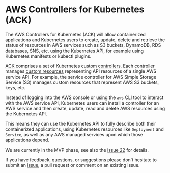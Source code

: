 # AWS Controllers for Kubernetes (ACK)

The AWS Controllers for Kubernetes (ACK) will allow containerized applications and Kubernetes users to create, update, delete and retrieve the status of resources in AWS services such as S3 buckets, DynamoDB, RDS databases, SNS, etc. using the Kubernetes API, for example using Kubernetes manifests or kubectl plugins.

[ACK](https://github.com/aws/aws-controllers-k8s/) comprises a set of Kubernetes
custom [controllers](https://kubernetes.io/docs/reference/glossary/?fundamental=true#term-controller).
Each controller manages [custom resources](https://kubernetes.io/docs/concepts/extend-kubernetes/api-extension/custom-resources/)
representing API resources of a single AWS service API. For example, the
service controller for AWS Simple Storage Service (S3) manages custom resources
that represent AWS S3 buckets, keys, etc.

Instead of logging into the AWS console or using the `aws` CLI tool to interact
with the AWS service API, Kubernetes users can install a controller for an AWS
service and then create, update, read and delete AWS resources using the Kubernetes
API.

This means they can use the Kubernetes API to fully describe both their
containerized applications, using Kubernetes resources like `Deployment` and
`Service`, as well as any AWS managed services upon which those applications
depend.

We are currently in the MVP phase, see also the [issue 22](https://github.com/aws/aws-controllers-k8s/issues/22) for details.

If you have feedback, questions, or suggestions please don't hesitate to submit an [issue](https://github.com/aws/aws-controllers-k8s/issues), a pull request or comment on an existing issue.
